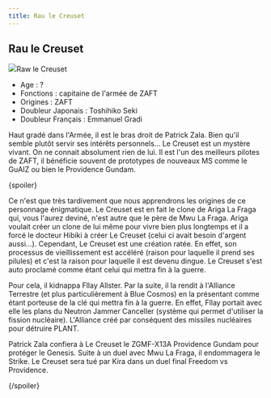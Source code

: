 ```yaml
---
title: Rau le Creuset
---
```


Rau le Creuset
--------------

![](/images/stories/saga/gundamseed/images/kuruuze/kuruuze009.jpg)Raw le Creuset  
- Age : ?   
- Fonctions : capitaine de l'armée de ZAFT   
- Origines : ZAFT   
- Doubleur Japonais : Toshihiko Seki   
- Doubleur Français : Emmanuel Gradi


Haut gradé dans l'Armée, il est le bras droit de Patrick Zala. Bien qu'il semble plutôt servir ses intérêts personnels... Le Creuset est un mystère vivant. On ne connait absolument rien de lui. Il est l'un des meilleurs pilotes de ZAFT, il bénéficie souvent de prototypes de nouveaux MS comme le GuAIZ ou bien le Providence Gundam.   
 
{spoiler}
  
Ce n'est que très tardivement que nous apprendrons les origines de ce personnage énigmatique. Le Creuset est en fait le clone de Ariga La Fraga qui, vous l'aurez deviné, n'est autre que le père de Mwu La Fraga.
Ariga voulait créer un clone de lui même pour vivre bien plus longtemps et il a forcé le docteur Hibiki à créer Le Creuset (celui ci avait besoin d'argent aussi...). Cependant, Le Creuset est une création ratée. En effet, son processus de vieillissement est accéléré (raison pour laquelle il prend ses pilules) et c'est la raison pour laquelle il est devenu dingue. Le Creuset s'est auto proclamé comme étant celui qui mettra fin à la guerre.


Pour cela, il kidnappa Fllay Allster. Par la suite, il la rendit à l'Alliance Terrestre (et plus particulièrement à Blue Cosmos) en la présentant comme étant porteuse de la clé qui mettra fin à la guerre. En effet, Fllay portait avec elle les plans du Neutron Jammer Canceller (système qui permet d'utiliser la fission nucléaire). L'Alliance créé par conséquent des missiles nucléaires pour détruire PLANT.


Patrick Zala confiera à Le Creuset le ZGMF-X13A Providence Gundam pour protéger le Genesis. Suite à un duel avec Mwu La Fraga, il endommagera le Strike. Le Creuset sera tué par Kira dans un duel final Freedom vs Providence.


{/spoiler}